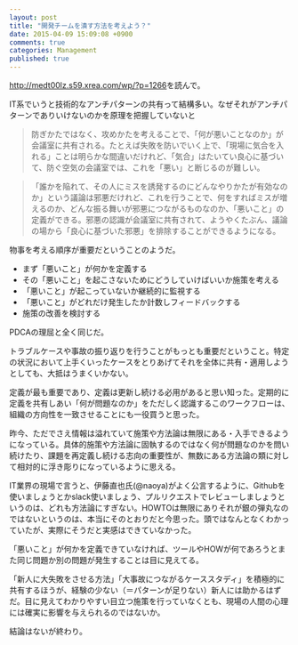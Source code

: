 ```yaml
---
layout: post
title: "開発チームを潰す方法を考えよう？"
date: 2015-04-09 15:09:08 +0900
comments: true
categories: Management
published: true
---
```


<http://medt00lz.s59.xrea.com/wp/?p=1266>を読んで。

IT系でいうと技術的なアンチパターンの共有って結構多い。なぜそれがアンチパターンでありいけないのかを原理を把握していないと

> 防ぎかたではなく、攻めかたを考えることで、「何が悪いことなのか」が会議室に共有される。たとえば失敗を防いでいく上で、「現場に気合を入れる」ことは明らかな間違いだけれど、「気合」はたいてい良心に基づいて、防ぐ空気の会議室では、これを「悪い」と断じるのが難しい。

> 「誰かを陥れて、その人にミスを誘発するのにどんなやりかたが有効なのか」という議論は邪悪だけれど、これを行うことで、何をすればミスが増えるのか、どんな振る舞いが邪悪につながるものなのか、「悪いこと」の定義ができる。邪悪の認識が会議室に共有されて、ようやくたぶん、議論の場から「良心に基づいた邪悪」を排除することができるようになる。

物事を考える順序が重要だということのようだ。

- まず「悪いこと」が何かを定義する
- その「悪いこと」を起こさないためにどうしていけばいいか施策を考える
- 「悪いこと」が起こっていないか継続的に監視する
- 「悪いこと」がどれだけ発生したか計数しフィードバックする
- 施策の改善を検討する

PDCAの理屈と全く同じだ。

トラブルケースや事故の振り返りを行うことがもっとも重要だということ。特定の状況において上手くいったケースをとりあげてそれを全体に共有・適用しようとしても、大抵はうまくいかない。

定義が最も重要であり、定義は更新し続ける必用があると思い知った。定期的に定義を共有しあい「何が問題なのか」をただしく認識するこのワークフローは、組織の方向性を一致させることにも一役買うと思った。

昨今、ただでさえ情報は溢れていて施策や方法論は無限にある・入手できるようになっている。具体的施策や方法論に固執するのではなく何が問題なのかを問い続けたり、課題を再定義し続ける志向の重要性が、無数にある方法論の類に対して相対的に浮き彫りになっているように思える。

IT業界の現場で言うと、伊藤直也氏(@naoya)がよく公言するように、Githubを使いましょうとかslack使いましょう、プルリクエストでレビューしましょうというのは、どれも方法論にすぎない。HOWTOは無限にありそれが銀の弾丸なのではないというのは、本当にそのとおりだと今思った。頭ではなんとなくわかっていたが、実際にそうだと実感はできていなかった。

「悪いこと」が何かを定義できていなければ、ツールやHOWが何であろうとまた同じ問題か別の問題が発生することは目に見えてる。

「新人に大失敗をさせる方法」「大事故につながるケーススタディ」を積極的に共有するほうが、経験の少ない（＝パターンが足りない）新人には助かるはずだ。目に見えてわかりやすい目立つ施策を行っていなくとも、現場の人間の心理には確実に影響を与えられるのではないか。

結論はないが終わり。
